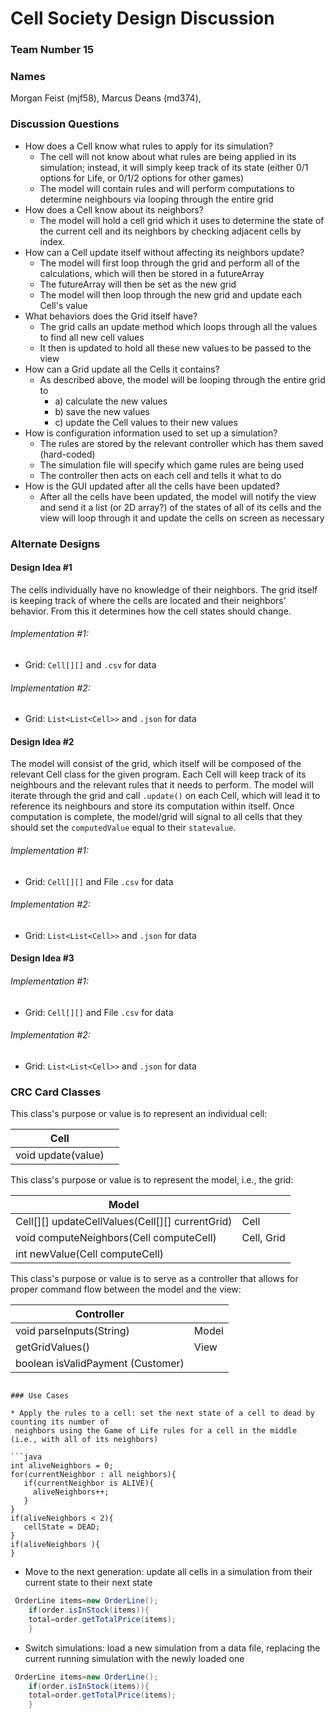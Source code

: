 # Cell Society Design Discussion

### Team Number 15

### Names

Morgan Feist (mjf58), Marcus Deans (md374),

### Discussion Questions

* How does a Cell know what rules to apply for its simulation?
    * The cell will not know about what rules are being applied in its simulation; instead, it will
      simply keep track of its state (either 0/1 options for Life, or 0/1/2 options for other games)
    * The model will contain rules and will perform computations to determine neighbours via looping
      through the entire grid
* How does a Cell know about its neighbors?
    * The model will hold a cell grid which it uses to determine the state of the current cell and
      its neighbors by checking adjacent cells by index.
* How can a Cell update itself without affecting its neighbors update?
    * The model will first loop through the grid and perform all of the calculations, which will
      then be stored in a futureArray
    * The futureArray will then be set as the new grid
    * The model will then loop through the new grid and update each Cell's value
* What behaviors does the Grid itself have?
    * The grid calls an update method which loops through all the values to find all new cell values
    * It then is updated to hold all these new values to be passed to the view
* How can a Grid update all the Cells it contains?
    * As described above, the model will be looping through the entire grid to
        * a) calculate the new values
        * b) save the new values
        * c) update the Cell values to their new values
* How is configuration information used to set up a simulation?
    * The rules are stored by the relevant controller which has them saved (hard-coded)
    * The simulation file will specify which game rules are being used
    * The controller then acts on each cell and tells it what to do
* How is the GUI updated after all the cells have been updated?
    * After all the cells have been updated, the model will notify the view and send it a list (or
      2D array?) of the states of all of its cells and the view will loop through it and update the
      cells on screen as necessary

### Alternate Designs

#### Design Idea #1

The cells individually have no knowledge of their neighbors. The grid itself is keeping track of
where the cells are located and their neighbors' behavior. From this it determines how the cell
states should change.

###### Implementation #1:

* Grid: ```Cell[][]``` and ```.csv``` for data

###### Implementation #2:

* Grid: ```List<List<Cell>>``` and ```.json``` for data

#### Design Idea #2

The model will consist of the grid, which itself will be composed of the relevant Cell class for the
given program. Each Cell will keep track of its neighbours and the relevant rules that it needs to
perform. The model will iterate through the grid and call ```.update()``` on each Cell, which will
lead it to reference its neighbours and store its computation within itself. Once computation is
complete, the model/grid will signal to all cells that they should set the ```computedValue``` equal
to their ```statevalue```.

###### Implementation #1:

* Grid: ```Cell[][]``` and File ```.csv``` for data

###### Implementation #2:

* Grid: ```List<List<Cell>>``` and ```.json``` for data

#### Design Idea #3

###### Implementation #1:

* Grid: ```Cell[][]``` and File ```.csv``` for data

###### Implementation #2:

* Grid: ```List<List<Cell>>``` and ```.json``` for data

### CRC Card Classes


This class's purpose or value is to represent an individual cell:

|Cell| |
|---|---|
|void update(value)         ||

This class's purpose or value is to represent the model, i.e., the grid:

|Model| |
|---|---|
|Cell[][] updateCellValues(Cell[][] currentGrid)         |Cell|
|void computeNeighbors(Cell computeCell)      |Cell, Grid|
|int newValue(Cell computeCell)    | |

This class's purpose or value is to serve as a controller that allows for proper command flow
between the model and the view:

|Controller| |
|---|---|
|void parseInputs(String)         |Model|
|getGridValues()      |View|
|boolean isValidPayment (Customer)    | |

 ```

### Use Cases

* Apply the rules to a cell: set the next state of a cell to dead by counting its number of
  neighbors using the Game of Life rules for a cell in the middle (i.e., with all of its neighbors)

```java
int aliveNeighbors = 0;
for(currentNeighbor : all neighbors){
    if(currentNeighbor is ALIVE){
      aliveNeighbors++;
    }
}
if(aliveNeighbors < 2){
    cellState = DEAD;
}
if(aliveNeighbors ){
}
```

* Move to the next generation: update all cells in a simulation from their current state to their
  next state

```java
 OrderLine items=new OrderLine();
    if(order.isInStock(items)){
    total=order.getTotalPrice(items);
    }
```

* Switch simulations: load a new simulation from a data file, replacing the current running
  simulation with the newly loaded one

```java
 OrderLine items=new OrderLine();
    if(order.isInStock(items)){
    total=order.getTotalPrice(items);
    }
```

